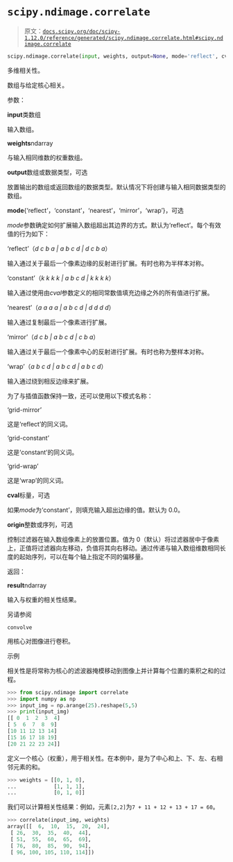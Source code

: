 # `scipy.ndimage.correlate`

> 原文：[`docs.scipy.org/doc/scipy-1.12.0/reference/generated/scipy.ndimage.correlate.html#scipy.ndimage.correlate`](https://docs.scipy.org/doc/scipy-1.12.0/reference/generated/scipy.ndimage.correlate.html#scipy.ndimage.correlate)

```py
scipy.ndimage.correlate(input, weights, output=None, mode='reflect', cval=0.0, origin=0)
```

多维相关性。

数组与给定核心相关。

参数：

**input**类数组

输入数组。

**weights**ndarray

与输入相同维数的权重数组。

**output**数组或数据类型，可选

放置输出的数组或返回数组的数据类型。默认情况下将创建与输入相同数据类型的数组。

**mode**{‘reflect’，‘constant’，‘nearest’，‘mirror’，‘wrap’}，可选

*mode*参数确定如何扩展输入数组超出其边界的方式。默认为‘reflect’。每个有效值的行为如下：

‘reflect’（*d c b a | a b c d | d c b a*）

输入通过关于最后一个像素边缘的反射进行扩展。有时也称为半样本对称。

‘constant’（*k k k k | a b c d | k k k k*）

输入通过使用由*cval*参数定义的相同常数值填充边缘之外的所有值进行扩展。

‘nearest’（*a a a a | a b c d | d d d d*）

输入通过复制最后一个像素进行扩展。

‘mirror’（*d c b | a b c d | c b a*）

输入通过关于最后一个像素中心的反射进行扩展。有时也称为整样本对称。

‘wrap’（*a b c d | a b c d | a b c d*）

输入通过绕到相反边缘来扩展。

为了与插值函数保持一致，还可以使用以下模式名称：

‘grid-mirror’

这是‘reflect’的同义词。

‘grid-constant’

这是‘constant’的同义词。

‘grid-wrap’

这是‘wrap’的同义词。

**cval**标量，可选

如果*mode*为‘constant’，则填充输入超出边缘的值。默认为 0.0。

**origin**整数或序列，可选

控制过滤器在输入数组像素上的放置位置。值为 0（默认）将过滤器居中于像素上，正值将过滤器向左移动，负值将其向右移动。通过传递与输入数组维数相同长度的起始序列，可以在每个轴上指定不同的偏移量。

返回：

**result**ndarray

输入与权重的相关性结果。

另请参阅

`convolve`

用核心对图像进行卷积。

示例

相关性是将常称为核心的滤波器掩模移动到图像上并计算每个位置的乘积之和的过程。

```py
>>> from scipy.ndimage import correlate
>>> import numpy as np
>>> input_img = np.arange(25).reshape(5,5)
>>> print(input_img)
[[ 0  1  2  3  4]
[ 5  6  7  8  9]
[10 11 12 13 14]
[15 16 17 18 19]
[20 21 22 23 24]] 
```

定义一个核心（权重），用于相关性。在本例中，是为了中心和上、下、左、右相邻元素的和。

```py
>>> weights = [[0, 1, 0],
...            [1, 1, 1],
...            [0, 1, 0]] 
```

我们可以计算相关性结果：例如，元素`[2,2]`为`7 + 11 + 12 + 13 + 17 = 60`。

```py
>>> correlate(input_img, weights)
array([[  6,  10,  15,  20,  24],
 [ 26,  30,  35,  40,  44],
 [ 51,  55,  60,  65,  69],
 [ 76,  80,  85,  90,  94],
 [ 96, 100, 105, 110, 114]]) 
```

